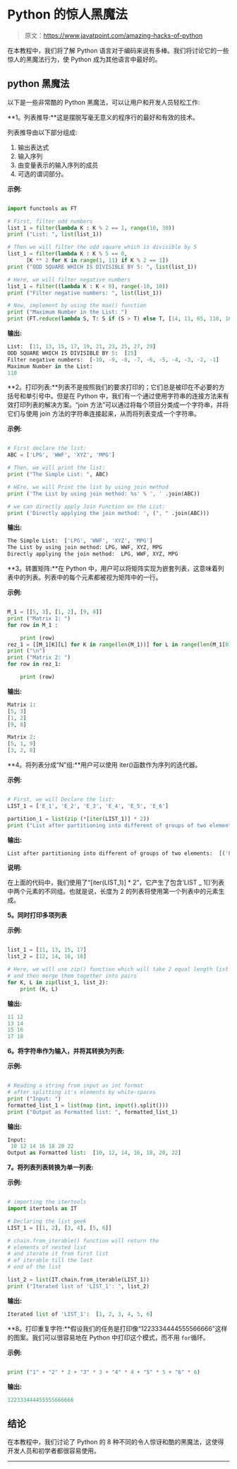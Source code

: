# Python 的惊人黑魔法

> 原文：<https://www.javatpoint.com/amazing-hacks-of-python>

在本教程中，我们将了解 Python 语言对于编码来说有多棒。我们将讨论它的一些惊人的黑魔法行为，使 Python 成为其他语言中最好的。

## python 黑魔法

以下是一些非常酷的 Python 黑魔法，可以让用户和开发人员轻松工作:

**1。列表推导:**这是摆脱写毫无意义的程序行的最好和有效的技术。

列表推导由以下部分组成:

1.  输出表达式
2.  输入序列
3.  由变量表示的输入序列的成员
4.  可选的谓词部分。

**示例:**

```py

import functools as FT

# First, filter odd numbers
list_1 = filter(lambda K : K % 2 == 1, range(10, 30))
print ("List: ", list(list_1))

# Then we will filter the odd square which is divisible by 5
list_1 = filter(lambda K : K % 5 == 0, 
      [K ** 2 for K in range(1, 11) if K % 2 == 1])
print ("ODD SQUARE WHICH IS DIVISIBLE BY 5: ", list(list_1))

# Here, we will filter negative numbers
list_1 = filter((lambda K : K < 0), range(-10, 10))
print ("Filter negative numbers: ", list(list_1))

# Now, implement by using the max() function
print ("Maximum Number in the List: ")
print (FT.reduce(lambda S, T: S if (S > T) else T, [14, 11, 65, 110, 105]))

```

**输出:**

```py
List:  [11, 13, 15, 17, 19, 21, 23, 25, 27, 29]
ODD SQUARE WHICH IS DIVISIBLE BY 5:  [25]
Filter negative numbers:  [-10, -9, -8, -7, -6, -5, -4, -3, -2, -1]
Maximum Number in the List: 
110

```

**2。打印列表:**列表不是按照我们的要求打印的；它们总是被印在不必要的方括号和单引号中。但是在 Python 中，我们有一个通过使用字符串的连接方法来有效打印列表的解决方案。“join 方法”可以通过将每个项目分类成一个字符串，并将它们与使用 join 方法的字符串连接起来，从而将列表变成一个字符串。

**示例:**

```py

# First declare the list:
ABC = ['LPG', 'WWF', 'XYZ', 'MPG']

# Then, we will print the list:
print ("The Simple List: ", ABC)

# HEre, we will Print the list by using join method
print ('The List by using join method: %s' % ', ' .join(ABC))

# we can directly apply Join Function on the List:
print ('Directly applying the join method: ', (", " .join(ABC)))

```

**输出:**

```py
The Simple List:  ['LPG', 'WWF', 'XYZ', 'MPG']
The List by using join method: LPG, WWF, XYZ, MPG
Directly applying the join method:  LPG, WWF, XYZ, MPG

```

**3。转置矩阵:**在 Python 中，用户可以将矩阵实现为嵌套列表，这意味着列表中的列表。列表中的每个元素都被视为矩阵中的一行。

**示例:**

```py

M_1 = [[5, 3], [1, 2], [9, 8]]
print ("Matrix 1: ")
for row in M_1 :

    print (row)
rez_1 = [[M_1[K][L] for K in range(len(M_1))] for L in range(len(M_1[0]))]
print ("\n")
print ("Matrix 2: ")
for row in rez_1:

    print (row)

```

**输出:**

```py
Matrix 1: 
[5, 3]
[1, 2]
[9, 8]

Matrix 2: 
[5, 1, 9]
[3, 2, 8]

```

**4。将列表分成“N”组:**用户可以使用 iter()函数作为序列的迭代器。

**示例:**

```py

# First, we will Declare the list:
LIST_1 = ['E_1', 'E_2', 'E_3', 'E_4', 'E_5', 'E_6']

partition_1 = list(zip (*[iter(LIST_1)] * 2))
print ("List after partitioning into different of groups of two elements: ", partition_1)

```

**输出:**

```py
List after partitioning into different of groups of two elements:  [('E_1', 'E_2'), ('E_3', 'E_4'), ('E_5', 'E_6')]

```

**说明:**

在上面的代码中，我们使用了“[iter(LIST_1)] * 2”，它产生了包含‘LIST _ 1[]’列表中两个元素的不同组。也就是说，长度为 2 的列表将使用第一个列表中的元素生成。

**5。同时打印多项列表**

**示例:**

```py

list_1 = [11, 13, 15, 17]
list_2 = [12, 14, 16, 18]

# Here, we will use zip() function which will take 2 equal length list 
# and then merge them together into pairs
for K, L in zip(list_1, list_2):
    print (K, L)

```

**输出:**

```py
11 12
13 14
15 16
17 18

```

**6。将字符串作为输入，并将其转换为列表:**

**示例:**

```py

# Reading a string from input as int format 
# after splitting it's elements by white-spaces
print ("Input: ")
formatted_list_1 = list(map (int, input().split()))
print ("Output as Formatted list: ", formatted_list_1)

```

**输出:**

```py
Input: 
 10 12 14 16 18 20 22
Output as Formatted list:  [10, 12, 14, 16, 18, 20, 22]

```

**7。将列表列表转换为单一列表:**

**示例:**

```py

# importing the itertools 
import itertools as IT

# Declaring the list geek 
LIST_1 = [[1, 2], [3, 4], [5, 6]] 

# chain.from_iterable() function will return the
# elements of nested list 
# and iterate it from first list 
# of iterable till the last 
# end of the list 

list_2 = list(IT.chain.from_iterable(LIST_1)) 
print ("Iterated list of 'LIST_1': ", list_2)

```

**输出:**

```py
Iterated list of 'LIST_1':  [1, 2, 3, 4, 5, 6]

```

**8。打印重复字符:**假设我们的任务是打印像“1223334444555566666”这样的图案。我们可以很容易地在 Python 中打印这个模式，而不用 `for`循环。

**示例:**

```py

print ("1" + "2" * 2 + "3" * 3 + "4" * 4 + "5" * 5 + "6" * 6)

```

**输出:**

```py
122333444455555666666

```

## 结论

在本教程中，我们讨论了 Python 的 8 种不同的令人惊讶和酷的黑魔法，这使得开发人员和初学者都很容易使用。

* * *
